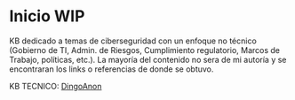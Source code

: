 # Inicio WIP

KB dedicado a temas de ciberseguridad con un enfoque no técnico \(Gobierno de TI, Admin. de Riesgos, Cumplimiento regulatorio, Marcos de Trabajo, políticas, etc.\). La mayoría del contenido no sera de mi autoría y se encontraran los links o referencias de donde se obtuvo.

KB TECNICO: [DingoAnon](https://dingoanon.gitbook.io/dingoanon/)



